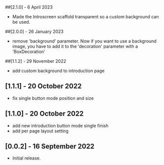 ##[2.1.0] - 6 April 2023

*  Made the Introscreen scaffold transparent so a custom background can be used.

##[2.0.0] - 26 January 2023

*  remove 'background' parameter. Now if you want to use a background image, you have to add it to the 'decoration' parameter with a 'BoxDecoration'

##[1.1.2] - 29 November 2022

*  add custom background to introduction page
## [1.1.1] - 20 October 2022

* fix single button mode position and size

## [1.1.0] - 20 October 2022

* add new introduction button mode single finish
* add per page layout setting

## [0.0.2] - 16 September 2022

* Initial release.
